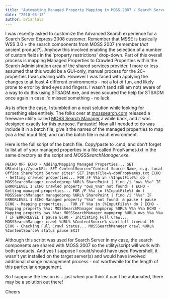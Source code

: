 ```yaml
---
title: "Automating Managed Property Mapping in MOSS 2007 / Search Server 2008"
date: "2010-03-12"
author: brianlala
---
```


I was recently asked to customize the Advanced Search experience for a Search Server Express 2008 customer. Remember that MSSE is basically WSS 3.0 + the search components from MOSS 2007 (remember _that_ ancient product?). Anyhow this involved enabling the selection of a number of custom fields in the 'property restrictions' drop-down. Part of this overall process is mapping Managed Properties to Crawled Properties within the Search Administration area of the shared services provider. I more or less assumed that this would be a GUI-only, manual process for the 20+ properties I was dealing with. However I was faced with applying the changes to at least 4 different environments - not a lot of fun, and likely prone to error by tired eyes and fingers. I wasn't (and still am not) aware of a way to do this using STSADM.exe, and even scoured the help for STSADM once again in case I'd missed something - no luck.

As is often the case, I stumbled on a neat solution while looking for something else entirely. The folks over at [mosssearch.com](http://www.mosssearch.com) released a freeware utility called [MOSS Search Manager](http://www.mosssearch.com/MOSS2007SearchEngineManager.html) a while back, and it was designed exactly for this purpose. Fantastic! Now all I needed to do was include it in a batch file, give it the names of the managed properties to map (via a text input file), and run the batch file in each environment.

Here is the full script of the batch file. Copy/paste to <something>.cmd, and don't forget to list all of your managed properties in a file called PropNames.txt in the same directory as the script and _MOSSSearchManager.exe_.

`@ECHO OFF ECHO - Adding/Mapping Managed Properties... SET URL=http://yourURL: SET ContentSource="Content Source Name, e.g. Local Office SharePoint Server sites" SET InputFile=%~dp0PropNames.txt ECHO - Getting crawled properties... FOR /F %%a in (%InputFile%) do ( MOSSSearchManager crawledprop %URL% SharePoint | find /i "ows_%%a" IF ERRORLEVEL 1 ECHO Crawled property "ows_%%a" not found! ) ECHO - Getting managed properties... FOR /F %%a in (%InputFile%) do ( MOSSSearchManager managedprop %URL% SharePoint | find /i "%%a" IF ERRORLEVEL 1 ECHO Managed property "%%a" not found! & pause ) pause ECHO - Mapping properties... FOR /F %%a in (%InputFile%) do ( ECHO - Mapping property %%a: MOSSSearchManager mapmprop %URL% %%a %%a ECHO - Mapping property ows_%%a: MOSSSearchManager mapmprop %URL% ows_%%a %%a ) IF ERRORLEVEL 1 pause ECHO - Initiating Full Crawl... MOSSSearchManager crawl %URL% %ContentSource% startfull timeout 10 ECHO - Checking Full Crawl Status... MOSSSearchManager crawl %URL% %ContentSource% status pause EXIT`

Although this script was used for Search Server in my case, the search components are shared with MOSS 2007 so the utility/script will work with both products. And yes I suppose I could/should have used Powershell, it wasn't yet installed on the target server(s) and would have involved additional change management process - not worthwhile for the length of this particular engagement.

So I suppose the lesson is... just when you think it can't be automated, there may be a solution out there!

Cheers
